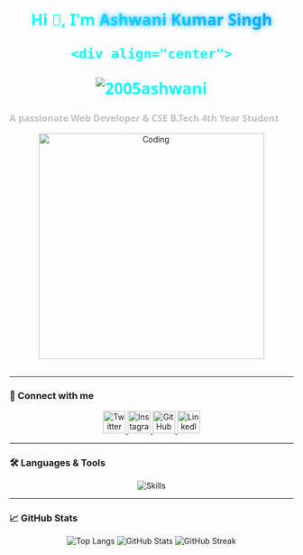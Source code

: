 <div align="center">
  <h1 style="color: #00ffff; font-family: 'Segoe UI', Tahoma, Geneva, Verdana, sans-serif; transition: all 0.8s ease-in-out;">
    Hi 👋, I'm <span style="background: linear-gradient(to right, #00ffff, #00aaff); -webkit-background-clip: text; -webkit-text-fill-color: transparent; font-weight: 700; text-shadow: 0 0 10px #00aaff;">Ashwani Kumar Singh</span>
    
    <div align="center">
  <img src="https://komarev.com/ghpvc/?username=2005ashwani&label=Profile%20views&color=blue&style=flat" alt="2005ashwani" />
</div>
    
  </h1>
  <h3 style="color: #c0c0c0; font-family: 'Segoe UI', Tahoma, Geneva, Verdana, sans-serif;">A passionate Web Developer & CSE B.Tech 4th Year Student</h3>
</div>

<div align="center">
  <a href="https://github.com/2005Ashwani">
    <img src="https://user-images.githubusercontent.com/65373279/148280039-301b677b-74e7-49f8-af75-15e7c9253d74.png" alt="Coding" width="400" />
  </a>
</div>

<br/>

---

### 🔗 Connect with me
<p align="center">
  <a href="https://twitter.com/ashwanikumars05" target="_blank">
    <img src="https://img.icons8.com/fluent/48/000000/twitter.png" alt="Twitter" height="40" width="40"/>
  </a>
  <a href="https://instagram.com/ashwani_kumar_singh_03" target="_blank">
    <img src="https://img.icons8.com/fluent/48/000000/instagram-new.png" alt="Instagram" height="40" width="40"/>
  </a>
  <a href="https://github.com/2005Ashwani" target="_blank">
    <img src="https://img.icons8.com/fluency/48/000000/github.png" alt="GitHub" height="40" width="40"/>
  </a>
    <a href="https://www.linkedin.com/in/2005ashwani/" target="_blank">
<img src="https://img.icons8.com/fluency/48/linkedin.png" alt="LinkedIn" height="40" width="40"/>
  </a>
</p>

---

### 🛠️ Languages & Tools
<p align="center">
  <img src="https://skillicons.dev/icons?i=html,css,tailwind,js,react,nodejs,express,mongodb,mongoose,postman,python,c,git,linux" alt="Skills" />
</p>

---

### 📈 GitHub Stats
<p align="center">
  <img src="https://github-readme-stats.vercel.app/api/top-langs?username=2005ashwani&show_icons=true&locale=en&layout=compact&theme=dark" alt="Top Langs" />
  <img src="https://github-readme-stats.vercel.app/api?username=2005ashwani&show_icons=true&locale=en&theme=dark" alt="GitHub Stats" />
  <img src="https://github-readme-streak-stats.herokuapp.com/?user=2005ashwani&theme=dark" alt="GitHub Streak" />
</p>
